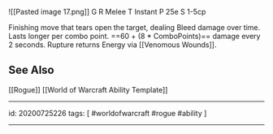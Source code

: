 ![[Pasted image 17.png]]
G 
R Melee
T Instant
P 25e
S 1-5cp

Finishing move that tears open the target, dealing Bleed damage over time. Lasts longer per combo point. ==60 + (8 * ComboPoints)== damage every 2 seconds.  Rupture returns Energy via [[Venomous Wounds]].

## See Also
[[Rogue]]
[[World of Warcraft Ability Template]]

---

id: 20200725226
tags: [ #worldofwarcraft #rogue #ability ]

---